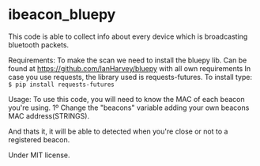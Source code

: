 # ibeacon_bluepy
This code is able to collect info about every device which is broadcasting bluetooth packets.

Requirements:
To make the scan we need to install the bluepy lib.
  Can be found at https://github.com/IanHarvey/bluepy with all own requirements
In case you use requests, the library used is requests-futures.
  To install type:
  <code>
  $ pip install requests-futures
  </code>


Usage:
To use this code, you will need to know the MAC of each beacon you're using.
1º Change the "beacons" variable adding your own beacons MAC address(STRINGS).

And thats it, it will be able to detected when you're close or not to a registered beacon.

Under MIT license.
